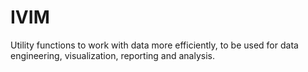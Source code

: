 # IVIM

Utility functions  to work with data more efficiently, to be used for data engineering,  visualization, reporting and  analysis.
